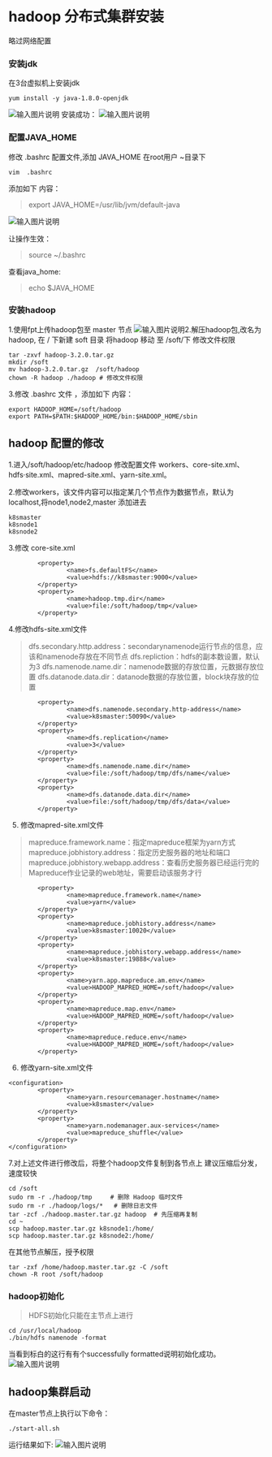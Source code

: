 # hadoop 分布式集群安装

略过网络配置
### 安装jdk
在3台虚拟机上安装jdk

```
yum install -y java-1.8.0-openjdk
```
![输入图片说明](https://raw.githubusercontent.com/dfdbb/MyMakdownPhoto/master/2022/objMw5ayGINvnmwM.png)
安装成功：
![输入图片说明](https://raw.githubusercontent.com/dfdbb/MyMakdownPhoto/master/2022/fjoH6RuvFfseUo9c.png)

### 配置JAVA_HOME
修改 .bashrc 配置文件,添加 JAVA_HOME 
在root用户 ~目录下
```shell
vim  .bashrc
```
添加如下 内容：
> export JAVA_HOME=/usr/lib/jvm/default-java

![输入图片说明](https://raw.githubusercontent.com/dfdbb/MyMakdownPhoto/master/2022/gwZF0dpKoVeMQVTu.png)

让操作生效：
>  source ~/.bashrc

查看java_home:
>  echo $JAVA_HOME




### 安装hadoop
1.使用fpt上传hadoop包至  master 节点
![输入图片说明](https://raw.githubusercontent.com/dfdbb/MyMakdownPhoto/master/2022/GzAB4nIpOFN3iE6p.png)2.解压hadoop包,改名为 hadoop, 在 /  下新建 soft 目录 将hadoop 移动 至 /soft/下 修改文件权限
```shell
tar -zxvf hadoop-3.2.0.tar.gz
mkdir /soft
mv hadoop-3.2.0.tar.gz  /soft/hadoop
chown -R hadoop ./hadoop # 修改文件权限
```
3.修改 .bashrc 文件 ，添加如下 内容：
 ```
export HADOOP_HOME=/soft/hadoop
export PATH=$PATH:$HADOOP_HOME/bin:$HADOOP_HOME/sbin
```

## hadoop 配置的修改
1.进入/soft/hadoop/etc/hadoop 修改配置文件  workers、core-site.xml、hdfs·site.xml、mapred-site.xml、yarn-site.xml。

2.修改workers，该文件内容可以指定某几个节点作为数据节点，默认为localhost,将node1,node2,master 添加进去

```shll
k8smaster
k8snode1
k8snode2
```
3.修改 core-site.xml

```
		<property>
                <name>fs.defaultFS</name>
                <value>hdfs://k8smaster:9000</value>
        </property>
        <property>
                <name>hadoop.tmp.dir</name>
                <value>file:/soft/hadoop/tmp</value>
        </property>
```

4.修改hdfs-site.xml文件
> dfs.secondary.http.address：secondarynamenode运行节点的信息，应该和namenode存放在不同节点
dfs.repliction：hdfs的副本数设置，默认为3
dfs.namenode.name.dir：namenode数据的存放位置，元数据存放位置
dfs.datanode.data.dir：datanode数据的存放位置，block块存放的位置


```shell
		<property>
                <name>dfs.namenode.secondary.http-address</name>
                <value>k8smaster:50090</value>
        </property>
        <property>
                <name>dfs.replication</name>
                <value>3</value>
        </property>
        <property>
                <name>dfs.namenode.name.dir</name>
                <value>file:/soft/hadoop/tmp/dfs/name</value>
        </property>
        <property>
                <name>dfs.datanode.data.dir</name>
                <value>file:/soft/hadoop/tmp/dfs/data</value>
        </property>
```

5. 修改mapred-site.xml文件
>mapreduce.framework.name：指定mapreduce框架为yarn方式
mapreduce.jobhistory.address：指定历史服务器的地址和端口
mapreduce.jobhistory.webapp.address：查看历史服务器已经运行完的Mapreduce作业记录的web地址，需要启动该服务才行

```
        <property>
                <name>mapreduce.framework.name</name>
                <value>yarn</value>
        </property>
        <property>
                <name>mapreduce.jobhistory.address</name>
                <value>k8smaster:10020</value>
        </property>
        <property>
                <name>mapreduce.jobhistory.webapp.address</name>
                <value>k8smaster:19888</value>
        </property>
        <property>
                <name>yarn.app.mapreduce.am.env</name>
                <value>HADOOP_MAPRED_HOME=/soft/hadoop</value>
        </property>
        <property>
                <name>mapreduce.map.env</name>
                <value>HADOOP_MAPRED_HOME=/soft/hadoop</value>
        </property>
        <property>
                <name>mapreduce.reduce.env</name>
                <value>HADOOP_MAPRED_HOME=/soft/hadoop</value>
        </property> 
```

6. 修改yarn-site.xml文件
```
<configuration>
        <property>
                <name>yarn.resourcemanager.hostname</name>
                <value>k8smaster</value>
        </property>
        <property>
                <name>yarn.nodemanager.aux-services</name>
                <value>mapreduce_shuffle</value>
        </property>
</configuration>
```

7.对上述文件进行修改后，将整个hadoop文件复制到各节点上
建议压缩后分发，速度较快

```
cd /soft
sudo rm -r ./hadoop/tmp     # 删除 Hadoop 临时文件
sudo rm -r ./hadoop/logs/*   # 删除日志文件
tar -zcf ./hadoop.master.tar.gz hadoop  # 先压缩再复制
cd ~
scp hadoop.master.tar.gz k8snode1:/home/
scp hadoop.master.tar.gz k8snode2:/home/
```

在其他节点解压，授予权限
```
tar -zxf /home/hadoop.master.tar.gz -C /soft
chown -R root /soft/hadoop
```

### hadoop初始化
> HDFS初始化只能在主节点上进行

```
cd /usr/local/hadoop 
./bin/hdfs namenode -format
```
当看到标白的这行有有个successfully formatted说明初始化成功。
![输入图片说明](https://raw.githubusercontent.com/dfdbb/MyMakdownPhoto/master/2022/YdMXfvfLLQFH8dU6.png)


## hadoop集群启动
在master节点上执行以下命令：

```
./start-all.sh
```

运行结果如下:
![输入图片说明](https://raw.githubusercontent.com/dfdbb/MyMakdownPhoto/master/2022/mk6FyyDlOy5WwIMK.png)



<!--stackedit_data:
eyJoaXN0b3J5IjpbLTQ3MzgwNzQyNywxNTM3Njc4NDc0LC0xND
kzMTAyODk2LC04NTgwMDYwODQsLTE1NzU3MjU2ODUsMjQ4MTU0
NjIzLDEyNjUyMzQ4NSwxNzY5MTAxMTI1LDE5NjY3NTQ0MDIsMj
E0NzM0MDY2NSw0NTI5NTE0MDksMTE1MDEzMDgxNSwxNjExMzQ3
MDM3LC0yMDg4NzQ2NjEyLDE0NTIyOTYyOTFdfQ==
-->